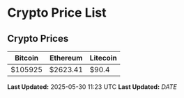 # Crypto Price List

## Crypto Prices
| Bitcoin | Ethereum | Litecoin |
| ------- | -------- | -------- |
| $105925 | $2623.41 | $90.4 |
**Last Updated:** 2025-05-30 11:23 UTC
**Last Updated:** $DATE$
